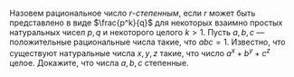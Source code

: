 Назовем рациональное число  $r$-*степенным*, если $r$ может быть представлено в виде $\frac{p^k}{q}$ 
для некоторых взаимно простых натуральных чисел $p,q$ и некоторого целого $k > 1$. 
Пусть $a,b,c$ — положительные рациональные числа такие, что $abc=1$. 
Известно, что существуют натуральные числа $x,y,z$ такие, что число $a^x+b^y+c^z$ целое. Докажите, что числа $a,b,c$  степенные.